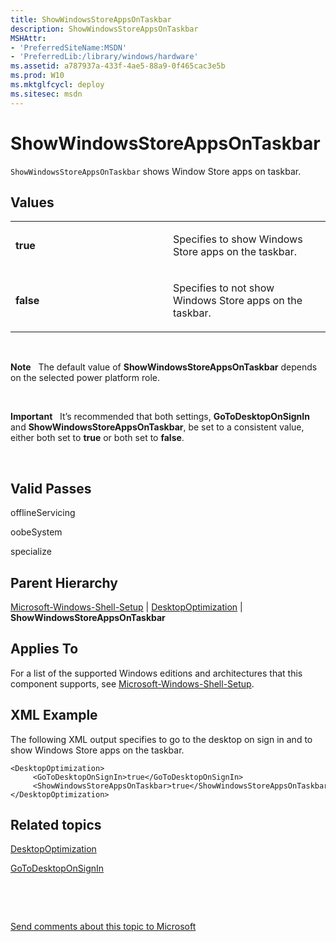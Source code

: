 ```yaml
---
title: ShowWindowsStoreAppsOnTaskbar
description: ShowWindowsStoreAppsOnTaskbar
MSHAttr:
- 'PreferredSiteName:MSDN'
- 'PreferredLib:/library/windows/hardware'
ms.assetid: a787937a-433f-4ae5-88a9-0f465cac3e5b
ms.prod: W10
ms.mktglfcycl: deploy
ms.sitesec: msdn
---
```


# ShowWindowsStoreAppsOnTaskbar


`ShowWindowsStoreAppsOnTaskbar` shows Window Store apps on taskbar.

## Values


<table>
<colgroup>
<col width="50%" />
<col width="50%" />
</colgroup>
<tbody>
<tr class="odd">
<td><p><strong>true</strong></p></td>
<td><p>Specifies to show Windows Store apps on the taskbar.</p></td>
</tr>
<tr class="even">
<td><p><strong>false</strong></p></td>
<td><p>Specifies to not show Windows Store apps on the taskbar.</p></td>
</tr>
</tbody>
</table>

 

**Note**  
The default value of **ShowWindowsStoreAppsOnTaskbar** depends on the selected power platform role.

 

**Important**  
It’s recommended that both settings, **GoToDesktopOnSignIn** and **ShowWindowsStoreAppsOnTaskbar**, be set to a consistent value, either both set to **true** or both set to **false**.

 

## Valid Passes


offlineServicing

oobeSystem

specialize

## Parent Hierarchy


[Microsoft-Windows-Shell-Setup](microsoft-windows-shell-setup.md) | [DesktopOptimization](microsoft-windows-shell-setupdesktopoptimization.md) | **ShowWindowsStoreAppsOnTaskbar**

## Applies To


For a list of the supported Windows editions and architectures that this component supports, see [Microsoft-Windows-Shell-Setup](microsoft-windows-shell-setup.md).

## XML Example


The following XML output specifies to go to the desktop on sign in and to show Windows Store apps on the taskbar.

``` syntax
<DesktopOptimization>
     <GoToDesktopOnSignIn>true</GoToDesktopOnSignIn>
     <ShowWindowsStoreAppsOnTaskbar>true</ShowWindowsStoreAppsOnTaskbar>
</DesktopOptimization>
```

## Related topics


[DesktopOptimization](microsoft-windows-shell-setupdesktopoptimization.md)

[GoToDesktopOnSignIn](microsoft-windows-shell-setupdesktopoptimizationgotodesktoponsignin.md)

 

 

[Send comments about this topic to Microsoft](mailto:wsddocfb@microsoft.com?subject=Documentation%20feedback%20%5Bp_unattend\p_unattend%5D:%20ShowWindowsStoreAppsOnTaskbar%20%20RELEASE:%20%2810/3/2016%29&body=%0A%0APRIVACY%20STATEMENT%0A%0AWe%20use%20your%20feedback%20to%20improve%20the%20documentation.%20We%20don't%20use%20your%20email%20address%20for%20any%20other%20purpose,%20and%20we'll%20remove%20your%20email%20address%20from%20our%20system%20after%20the%20issue%20that%20you're%20reporting%20is%20fixed.%20While%20we're%20working%20to%20fix%20this%20issue,%20we%20might%20send%20you%20an%20email%20message%20to%20ask%20for%20more%20info.%20Later,%20we%20might%20also%20send%20you%20an%20email%20message%20to%20let%20you%20know%20that%20we've%20addressed%20your%20feedback.%0A%0AFor%20more%20info%20about%20Microsoft's%20privacy%20policy,%20see%20http://privacy.microsoft.com/default.aspx. "Send comments about this topic to Microsoft")





